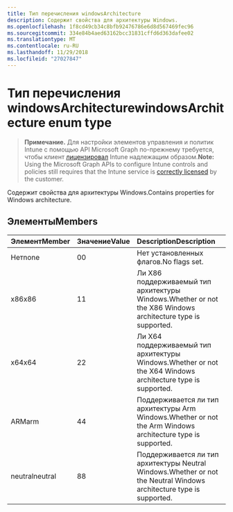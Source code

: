 ```yaml
---
title: Тип перечисления windowsArchitecture
description: Содержит свойства для архитектуры Windows.
ms.openlocfilehash: 1f8cd49cb34c8bfb92476786e6d8d567469fec96
ms.sourcegitcommit: 334e84b4aed63162bcc31831cffd6d363dafee02
ms.translationtype: MT
ms.contentlocale: ru-RU
ms.lasthandoff: 11/29/2018
ms.locfileid: "27027847"
---
```

# <a name="windowsarchitecture-enum-type"></a><span data-ttu-id="de1da-103">Тип перечисления windowsArchitecture</span><span class="sxs-lookup"><span data-stu-id="de1da-103">windowsArchitecture enum type</span></span>

> <span data-ttu-id="de1da-104">**Примечание.** Для настройки элементов управления и политик Intune с помощью API Microsoft Graph по-прежнему требуется, чтобы клиент [лицензировал](https://go.microsoft.com/fwlink/?linkid=839381) Intune надлежащим образом.</span><span class="sxs-lookup"><span data-stu-id="de1da-104">**Note:** Using the Microsoft Graph APIs to configure Intune controls and policies still requires that the Intune service is [correctly licensed](https://go.microsoft.com/fwlink/?linkid=839381) by the customer.</span></span>

<span data-ttu-id="de1da-105">Содержит свойства для архитектуры Windows.</span><span class="sxs-lookup"><span data-stu-id="de1da-105">Contains properties for Windows architecture.</span></span>
## <a name="members"></a><span data-ttu-id="de1da-106">Элементы</span><span class="sxs-lookup"><span data-stu-id="de1da-106">Members</span></span>
|<span data-ttu-id="de1da-107">Элемент</span><span class="sxs-lookup"><span data-stu-id="de1da-107">Member</span></span>|<span data-ttu-id="de1da-108">Значение</span><span class="sxs-lookup"><span data-stu-id="de1da-108">Value</span></span>|<span data-ttu-id="de1da-109">Description</span><span class="sxs-lookup"><span data-stu-id="de1da-109">Description</span></span>|
|:---|:---|:---|
|<span data-ttu-id="de1da-110">Нет</span><span class="sxs-lookup"><span data-stu-id="de1da-110">none</span></span>|<span data-ttu-id="de1da-111">0</span><span class="sxs-lookup"><span data-stu-id="de1da-111">0</span></span>|<span data-ttu-id="de1da-112">Нет установленных флагов.</span><span class="sxs-lookup"><span data-stu-id="de1da-112">No flags set.</span></span>|
|<span data-ttu-id="de1da-113">x86</span><span class="sxs-lookup"><span data-stu-id="de1da-113">x86</span></span>|<span data-ttu-id="de1da-114">1</span><span class="sxs-lookup"><span data-stu-id="de1da-114">1</span></span>|<span data-ttu-id="de1da-115">Ли X86 поддерживаемый тип архитектуры Windows.</span><span class="sxs-lookup"><span data-stu-id="de1da-115">Whether or not the X86 Windows architecture type is supported.</span></span>|
|<span data-ttu-id="de1da-116">x64</span><span class="sxs-lookup"><span data-stu-id="de1da-116">x64</span></span>|<span data-ttu-id="de1da-117">2</span><span class="sxs-lookup"><span data-stu-id="de1da-117">2</span></span>|<span data-ttu-id="de1da-118">Ли X64 поддерживаемый тип архитектуры Windows.</span><span class="sxs-lookup"><span data-stu-id="de1da-118">Whether or not the X64 Windows architecture type is supported.</span></span>|
|<span data-ttu-id="de1da-119">ARM</span><span class="sxs-lookup"><span data-stu-id="de1da-119">arm</span></span>|<span data-ttu-id="de1da-120">4</span><span class="sxs-lookup"><span data-stu-id="de1da-120">4</span></span>|<span data-ttu-id="de1da-121">Поддерживается ли тип архитектуры Arm Windows.</span><span class="sxs-lookup"><span data-stu-id="de1da-121">Whether or not the Arm Windows architecture type is supported.</span></span>|
|<span data-ttu-id="de1da-122">neutral</span><span class="sxs-lookup"><span data-stu-id="de1da-122">neutral</span></span>|<span data-ttu-id="de1da-123">8</span><span class="sxs-lookup"><span data-stu-id="de1da-123">8</span></span>|<span data-ttu-id="de1da-124">Поддерживается ли тип архитектуры Neutral Windows.</span><span class="sxs-lookup"><span data-stu-id="de1da-124">Whether or not the Neutral Windows architecture type is supported.</span></span>|




